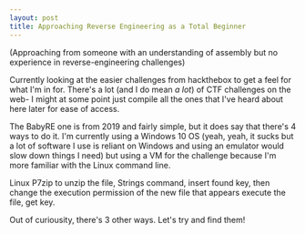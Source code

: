 ```yaml
---
layout: post
title: Approaching Reverse Engineering as a Total Beginner
---
```


(Approaching from someone with an understanding of assembly but no experience in reverse-engineering challenges)

Currently looking at the easier challenges from hackthebox to get a feel for what I'm in for. There's a lot (and I do mean _a lot_) of CTF challenges on the web- I might at some point just compile all the ones that I've heard about here later for ease of access.

The BabyRE one is from 2019 and fairly simple, but it does say that there's 4 ways to do it. I'm currently using a Windows 10 OS (yeah, yeah, it sucks but a lot of software I use is reliant on Windows and using an emulator would slow down things I need) but using a VM for the challenge because I'm more familiar with the Linux command line.

Linux P7zip to unzip the file,
Strings command,
insert found key,
then change the  execution permission of the new file that appears
execute the file,
get key.

Out of curiousity, there's 3 other ways. Let's try and find them!